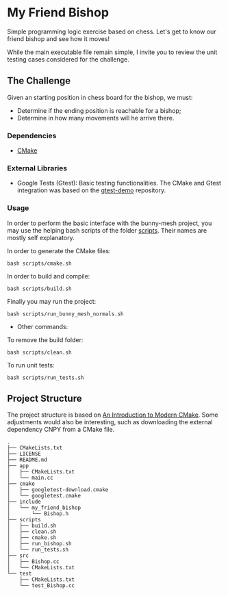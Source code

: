 <!-- File written based on GitHub markdown -->
# My Friend Bishop

Simple programming logic exercise based on chess.
Let's get to know our friend bishop and see how it moves!

While the main executable file remain simple, I invite you to review the unit testing cases considered for the challenge.

## The Challenge

Given an starting position in chess board for the bishop, we must:

- Determine if the ending position is reachable for a bishop;
- Determine in how many movements will he arrive there.

### Dependencies

* [CMake](https://cmake.org)

### External Libraries

* Google Tests (Gtest): Basic testing functionalities. The CMake and Gtest integration was based on the [gtest-demo](https://github.com/bast/gtest-demo) repository.

### Usage

In order to perform the basic interface with the bunny-mesh project, you may use the helping bash scripts of the folder [scripts](scripts/). Their names are mostly self explanatory.

In order to generate the CMake files:

```(bash)
bash scripts/cmake.sh
```

In order to build and compile:

```(bash)
bash scripts/build.sh
```

Finally you may run the project:

```(bash)
bash scripts/run_bunny_mesh_normals.sh
```

* Other commands:

To remove the build folder:

```(bash)
bash scripts/clean.sh
```

To run unit tests:

```(bash)
bash scripts/run_tests.sh
```

## Project Structure

The project structure is based on [An Introduction to Modern CMake](https://cliutils.gitlab.io/modern-cmake/).
Some adjustments would also be interesting, such as downloading the external dependency CNPY from a CMake file.

```
.
├── CMakeLists.txt
├── LICENSE
├── README.md
├── app
│   ├── CMakeLists.txt
│   └── main.cc
├── cmake
│   ├── googletest-download.cmake
│   └── googletest.cmake
├── include
│   └── my_friend_bishop
│       └── Bishop.h
├── scripts
│   ├── build.sh
│   ├── clean.sh
│   ├── cmake.sh
│   ├── run_bishop.sh
│   └── run_tests.sh
├── src
│   ├── Bishop.cc
│   └── CMakeLists.txt
└── test
    ├── CMakeLists.txt
    └── test_Bishop.cc
```